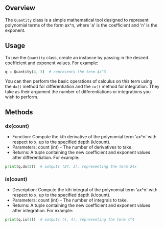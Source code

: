 ## Overview
The `Quantity` class is a simple mathematical tool designed to represent polynomial terms of the form ax^n, where 'a' is the coefficient and 'n' is the exponent.

## Usage
To use the `Quantity` class, create an instance by passing in the desired coefficient and exponent values. For example:
```python
q = Quantity(4, 3)  # represents the term 4x^3
```

You can then perform the basic operations of calculus on this term using the `dx()` method for differentiation and the `ix()` method for integration. They take as their argument the number of differentiations or integrations you wish to perform.

## Methods

### dx(count)

* Function: Compute the kth derivative of the polynomial term 'ax^n' with respect to x, up to the specified depth (k/count).
* Parameters: count (int) - The number of derivatives to take.
* Returns: A tuple containing the new coefficient and exponent values after differentiation. For example:
```python
print(q.dx(2))  # outputs (24, 1), representing the term 24x
```

### ix(count)

* Description: Compute the kth integral of the polynomial term 'ax^n' with respect to x, up to the specified depth (k/count).
* Parameters: count (int) - The number of integrals to take.
* Returns: A tuple containing the new coefficient and exponent values after integration. For example:
```python
print(q.ix(1))  # outputs (4, 4), representing the term x^4
```
